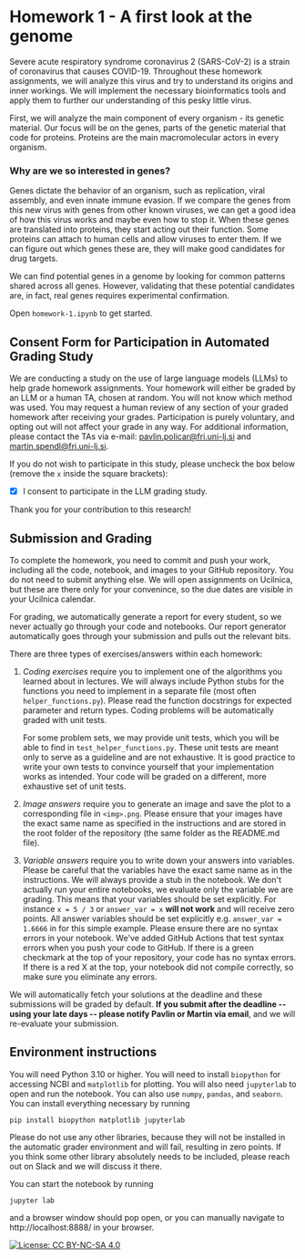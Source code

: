 # Homework 1 - A first look at the genome

Severe acute respiratory syndrome coronavirus 2 (SARS-CoV-2) is a strain of coronavirus that causes COVID-19. Throughout these homework assignments, we will analyze this virus and try to understand its origins and inner workings. We will implement the necessary bioinformatics tools and apply them to further our understanding of this pesky little virus.

First, we will analyze the main component of every organism - its genetic material. Our focus will be on the genes, parts of the genetic material that code for proteins. Proteins are the main macromolecular actors in every organism.

### Why are we so interested in genes?

Genes dictate the behavior of an organism, such as replication, viral assembly, and even innate immune evasion. If we compare the genes from this new virus with genes from other known viruses, we can get a good idea of how this virus works and maybe even how to stop it. When these genes are translated into proteins, they start acting out their function. Some proteins can attach to human cells and allow viruses to enter them. If we can figure out which genes these are, they will make good candidates for drug targets.

We can find potential genes in a genome by looking for common patterns shared across all genes. However, validating that these potential candidates are, in fact, real genes requires experimental confirmation.

Open `homework-1.ipynb` to get started.

## Consent Form for Participation in Automated Grading Study

We are conducting a study on the use of large language models (LLMs) to help grade homework assignments. Your homework will either be graded by an LLM or a human TA, chosen at random. You will not know which method was used. You may request a human review of any section of your graded homework after receiving your grades. Participation is purely voluntary, and opting out will not affect your grade in any way. For additional information, please contact the TAs via e-mail: pavlin.policar@fri.uni-lj.si and martin.spendl@fri.uni-lj.si.

If you do not wish to participate in this study, please uncheck the box below (remove the `x` inside the square brackets):

- [x] I consent to participate in the LLM grading study.

Thank you for your contribution to this research!

## Submission and Grading

To complete the homework, you need to commit and push your work, including all the code, notebook, and images to your GitHub repository. You do not need to submit anything else. We will open assignments on Ucilnica, but these are there only for your convenince, so the due dates are visible in your Ucilnica calendar.

For grading, we automatically generate a report for every student, so we never actually go through your code and notebooks. Our report generator automatically goes through your submission and pulls out the relevant bits.

There are three types of exercises/answers within each homework:

1. *Coding exercises* require you to implement one of the algorithms you learned about in lectures. We will always include Python stubs for the functions you need to implement in a separate file (most often `helper_functions.py`). Please read the function docstrings for expected parameter and return types. Coding problems will be automatically graded with unit tests.

   For some problem sets, we may provide unit tests, which you will be able to find in `test_helper_functions.py`. These unit tests are meant only to serve as a guideline and are not exhaustive. It is good practice to write your own tests to convince yourself that your implementation works as intended. Your code will be graded on a different, more exhaustive set of unit tests.

2. *Image answers* require you to generate an image and save the plot to a corresponding file in `<img>.png`. Please ensure that your images have the exact same name as specified in the instructions and are stored in the root folder of the repository (the same folder as the README.md file).

3. *Variable answers* require you to write down your answers into variables. Please be careful that the variables have the exact same name as in the instructions. We will always provide a stub in the notebook. We don't actually run your entire notebooks, we evaluate only the variable we are grading. This means that your variables should be set explicitly. For instance `x = 5 / 3` or `answer_var = x` **will not work** and will receive zero points. All answer variables should be set explicitly e.g. `answer_var = 1.6666` in for this simple example. Please ensure there are no syntax errors in your notebook. We've added GitHub Actions that test syntax errors when you push your code to GitHub. If there is a green checkmark at the top of your repository, your code has no syntax errors. If there is a red X at the top, your notebook did not compile correctly, so make sure you eliminate any errors.

We will automatically fetch your solutions at the deadline and these submissions will be graded by default. **If you submit after the deadline -- using your late days -- please notify Pavlin or Martin via email**, and we will re-evaluate your submission.

## Environment instructions

You will need Python 3.10 or higher. You will need to install `biopython` for accessing NCBI and `matplotlib` for plotting. You will also need `jupyterlab` to open and run the notebook. You can also use `numpy`, `pandas`, and `seaborn`. You can install everything necessary by running
```
pip install biopython matplotlib jupyterlab
```
Please do not use any other libraries, because they will not be installed in the automatic grader environment and will fail, resulting in zero points. If you think some other library absolutely needs to be included, please reach out on Slack and we will discuss it there.

You can start the notebook by running
```
jupyter lab
```
and a browser window should pop open, or you can manually navigate to http://localhost:8888/ in your browser.


[![License: CC BY-NC-SA 4.0](https://licensebuttons.net/l/by-nc-sa/4.0/80x15.png)](https://creativecommons.org/licenses/by-nc-sa/4.0/)
